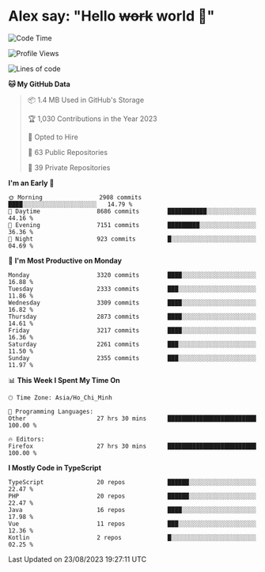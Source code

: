 # Alex say: "Hello ~~work~~ world 🐾"

<!--START_SECTION:waka-->
![Code Time](http://img.shields.io/badge/Code%20Time-897%20hrs%2014%20mins-blue)

![Profile Views](http://img.shields.io/badge/Profile%20Views-0-blue)

![Lines of code](https://img.shields.io/badge/From%20Hello%20World%20I%27ve%20Written-41.0%20million%20lines%20of%20code-blue)

**🐱 My GitHub Data** 

> 📦 1.4 MB Used in GitHub's Storage 
 > 
> 🏆 1,030 Contributions in the Year 2023
 > 
> 💼 Opted to Hire
 > 
> 📜 63 Public Repositories 
 > 
> 🔑 39 Private Repositories 
 > 
**I'm an Early 🐤** 

```text
🌞 Morning                2908 commits        ████░░░░░░░░░░░░░░░░░░░░░   14.79 % 
🌆 Daytime                8686 commits        ███████████░░░░░░░░░░░░░░   44.16 % 
🌃 Evening                7151 commits        █████████░░░░░░░░░░░░░░░░   36.36 % 
🌙 Night                  923 commits         █░░░░░░░░░░░░░░░░░░░░░░░░   04.69 % 
```
📅 **I'm Most Productive on Monday** 

```text
Monday                   3320 commits        ████░░░░░░░░░░░░░░░░░░░░░   16.88 % 
Tuesday                  2333 commits        ███░░░░░░░░░░░░░░░░░░░░░░   11.86 % 
Wednesday                3309 commits        ████░░░░░░░░░░░░░░░░░░░░░   16.82 % 
Thursday                 2873 commits        ████░░░░░░░░░░░░░░░░░░░░░   14.61 % 
Friday                   3217 commits        ████░░░░░░░░░░░░░░░░░░░░░   16.36 % 
Saturday                 2261 commits        ███░░░░░░░░░░░░░░░░░░░░░░   11.50 % 
Sunday                   2355 commits        ███░░░░░░░░░░░░░░░░░░░░░░   11.97 % 
```


📊 **This Week I Spent My Time On** 

```text
🕑︎ Time Zone: Asia/Ho_Chi_Minh

💬 Programming Languages: 
Other                    27 hrs 30 mins      █████████████████████████   100.00 % 

🔥 Editors: 
Firefox                  27 hrs 30 mins      █████████████████████████   100.00 % 
```

**I Mostly Code in TypeScript** 

```text
TypeScript               20 repos            ██████░░░░░░░░░░░░░░░░░░░   22.47 % 
PHP                      20 repos            ██████░░░░░░░░░░░░░░░░░░░   22.47 % 
Java                     16 repos            ████░░░░░░░░░░░░░░░░░░░░░   17.98 % 
Vue                      11 repos            ███░░░░░░░░░░░░░░░░░░░░░░   12.36 % 
Kotlin                   2 repos             █░░░░░░░░░░░░░░░░░░░░░░░░   02.25 % 
```




 Last Updated on 23/08/2023 19:27:11 UTC
<!--END_SECTION:waka-->
